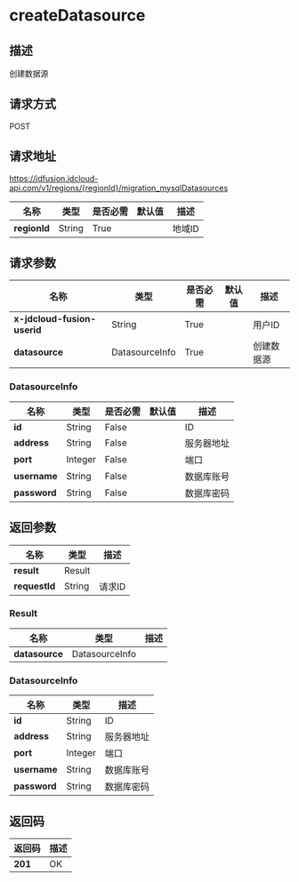 # createDatasource


## 描述
创建数据源

## 请求方式
POST

## 请求地址
https://jdfusion.jdcloud-api.com/v1/regions/{regionId}/migration_mysqlDatasources

|名称|类型|是否必需|默认值|描述|
|---|---|---|---|---|
|**regionId**|String|True| |地域ID|

## 请求参数
|名称|类型|是否必需|默认值|描述|
|---|---|---|---|---|
|**x-jdcloud-fusion-userid**|String|True| |用户ID|
|**datasource**|DatasourceInfo|True| |创建数据源|

### DatasourceInfo
|名称|类型|是否必需|默认值|描述|
|---|---|---|---|---|
|**id**|String|False| |ID|
|**address**|String|False| |服务器地址|
|**port**|Integer|False| |端口|
|**username**|String|False| |数据库账号|
|**password**|String|False| |数据库密码|

## 返回参数
|名称|类型|描述|
|---|---|---|
|**result**|Result| |
|**requestId**|String|请求ID|

### Result
|名称|类型|描述|
|---|---|---|
|**datasource**|DatasourceInfo| |
### DatasourceInfo
|名称|类型|描述|
|---|---|---|
|**id**|String|ID|
|**address**|String|服务器地址|
|**port**|Integer|端口|
|**username**|String|数据库账号|
|**password**|String|数据库密码|

## 返回码
|返回码|描述|
|---|---|
|**201**|OK|
